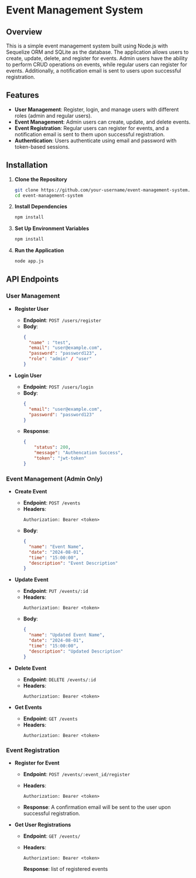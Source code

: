 # Event Management System

## Overview

This is a simple event management system built using Node.js with Sequelize ORM and SQLite as the database. The application allows users to create, update, delete, and register for events. Admin users have the ability to perform CRUD operations on events, while regular users can register for events. Additionally, a notification email is sent to users upon successful registration.

## Features

- **User Management**: Register, login, and manage users with different roles (admin and regular users).
- **Event Management**: Admin users can create, update, and delete events.
- **Event Registration**: Regular users can register for events, and a notification email is sent to them upon successful registration.
- **Authentication**: Users authenticate using email and password with token-based sessions.


## Installation

1. **Clone the Repository**

   ```bash
   git clone https://github.com/your-username/event-management-system.git
   cd event-management-system

2. **Install Dependencies**

   ```bash
   npm install

3. **Set Up Environment Variables**

   ```bash
   npm install

3. **Run the Application**

   ```bash
   node app.js


## API Endpoints

### User Management

- **Register User**
  - **Endpoint**: `POST /users/register`
  - **Body**:
    ```json
    {
      "name" : "test",
      "email": "user@example.com",
      "password": "password123",
      "role": "admin" / "user" 
    }
    ```

- **Login User**
  - **Endpoint**: `POST /users/login`
  - **Body**:
    ```json
    {
      "email": "user@example.com",
      "password": "password123"
    }
    ```
  - **Response**:
    ```json
    {
        "status": 200,
        "message": "Authencation Success",
        "token": "jwt-token"
    }
    ```

### Event Management (Admin Only)

- **Create Event**
  - **Endpoint**: `POST /events`
  - **Headers**:
    ```
    Authorization: Bearer <token>
    ```
  - **Body**:
    ```json
    {
      "name": "Event Name",
      "date": "2024-08-01",
      "time": "15:00:00",
      "description": "Event Description"
    }
    ```

- **Update Event**
  - **Endpoint**: `PUT /events/:id`
  - **Headers**:
    ```
    Authorization: Bearer <token>
    ```
  - **Body**:
    ```json
    {
      "name": "Updated Event Name",
      "date": "2024-08-01",
      "time": "15:00:00",
      "description": "Updated Description"
    }
    ```

- **Delete Event**
  - **Endpoint**: `DELETE /events/:id`
  - **Headers**:
    ```
    Authorization: Bearer <token>
    ```

- **Get Events**
  - **Endpoint**: `GET /events`
  - **Headers**:
    ```
    Authorization: Bearer <token>
    ```

### Event Registration

- **Register for Event**
  - **Endpoint**: `POST /events/:event_id/register`
  - **Headers**:
    ```
    Authorization: Bearer <token>
    ```



  - **Response**: A confirmation email will be sent to the user upon successful registration.

- **Get User Registrations**
  - **Endpoint**: `GET /events/`
  - **Headers**:
    ```
    Authorization: Bearer <token>
    ```

    **Response**: list of registered events

   